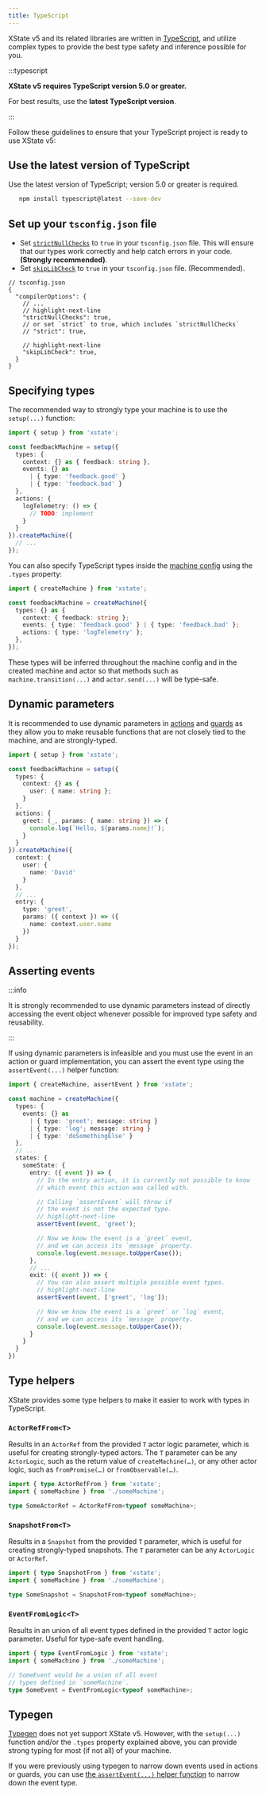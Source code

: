 ```yaml
---
title: TypeScript
---
```


XState v5 and its related libraries are written in [TypeScript](https://www.typescriptlang.org), and utilize complex types to provide the best type safety and inference possible for you. 

:::typescript

**XState v5 requires TypeScript version 5.0 or greater.** 

For best results, use the **latest TypeScript version**.

:::

Follow these guidelines to ensure that your TypeScript project is ready to use XState v5:

## Use the latest version of TypeScript

Use the latest version of TypeScript; version 5.0 or greater is required.

```bash
   npm install typescript@latest --save-dev
```

## Set up your `tsconfig.json` file

- Set [`strictNullChecks`](https://www.typescriptlang.org/tsconfig#strictNullChecks) to `true` in your `tsconfig.json` file. This will ensure that our types work correctly and help catch errors in your code. **(Strongly recommended)**.
- Set [`skipLibCheck`](https://www.typescriptlang.org/tsconfig#skipLibCheck) to `true` in your `tsconfig.json` file. (Recommended).

```json5
// tsconfig.json
{
  "compilerOptions": {
    // ...
    // highlight-next-line
    "strictNullChecks": true,
    // or set `strict` to true, which includes `strictNullChecks`
    // "strict": true,

    // highlight-next-line
    "skipLibCheck": true,
  }
}
```

## Specifying types

The recommended way to strongly type your machine is to use the `setup(...)` function:

```ts
import { setup } from 'xstate';

const feedbackMachine = setup({
  types: {
    context: {} as { feedback: string },
    events: {} as
      | { type: 'feedback.good' }
      | { type: 'feedback.bad' }
  },
  actions: {
    logTelemetry: () => {
      // TODO: implement
    }
  }
}).createMachine({
  // ...
});
```

You can also specify TypeScript types inside the [machine config](machines.mdx) using the `.types` property:

```ts
import { createMachine } from 'xstate';

const feedbackMachine = createMachine({
  types: {} as {
    context: { feedback: string };
    events: { type: 'feedback.good' } | { type: 'feedback.bad' };
    actions: { type: 'logTelemetry' };
  },
});
```

These types will be inferred throughout the machine config and in the created machine and actor so that methods such as `machine.transition(...)` and `actor.send(...)` will be type-safe.

## Dynamic parameters

It is recommended to use dynamic parameters in [actions](./actions.mdx) and [guards](./guards.mdx) as they allow you to make reusable functions that are not closely tied to the machine, and are strongly-typed.

```ts
import { setup } from 'xstate';

const feedbackMachine = setup({
  types: {
    context: {} as {
      user: { name: string };
    }
  },
  actions: {
    greet: (_, params: { name: string }) => {
      console.log(`Hello, ${params.name}!`);
    }
  }
}).createMachine({
  context: {
    user: {
      name: 'David'
    }
  },
  // ...
  entry: {
    type: 'greet',
    params: ({ context }) => ({
      name: context.user.name
    })
  }
});
```

## Asserting events

:::info

It is strongly recommended to use dynamic parameters instead of directly accessing the event object whenever possible for improved type safety and reusability.

:::

If using dynamic parameters is infeasible and you must use the event in an action or guard implementation, you can assert the event type using the `assertEvent(...)` helper function:

```ts
import { createMachine, assertEvent } from 'xstate';

const machine = createMachine({
  types: {
    events: {} as
      | { type: 'greet'; message: string }
      | { type: 'log'; message: string }
      | { type: 'doSomethingElse' }
  },
  // ...
  states: {
    someState: {
      entry: ({ event }) => {
        // In the entry action, it is currently not possible to know
        // which event this action was called with.

        // Calling `assertEvent` will throw if
        // the event is not the expected type.
        // highlight-next-line
        assertEvent(event, 'greet');

        // Now we know the event is a `greet` event,
        // and we can access its `message` property.
        console.log(event.message.toUpperCase());
      },
      // ...
      exit: ({ event }) => {
        // You can also assert multiple possible event types.
        // highlight-next-line
        assertEvent(event, ['greet', 'log']);

        // Now we know the event is a `greet` or `log` event,
        // and we can access its `message` property.
        console.log(event.message.toUpperCase());
      }
    }
  }
})
```

## Type helpers

XState provides some type helpers to make it easier to work with types in TypeScript.

### `ActorRefFrom<T>`

Results in an `ActorRef` from the provided `T` actor logic parameter, which is useful for creating strongly-typed actors. The `T` parameter can be any `ActorLogic`, such as the return value of `createMachine(…)`, or any other actor logic, such as `fromPromise(…)` or `fromObservable(…)`.

```ts
import { type ActorRefFrom } from 'xstate';
import { someMachine } from './someMachine';

type SomeActorRef = ActorRefFrom<typeof someMachine>;
```

### `SnapshotFrom<T>`

Results in a `Snapshot` from the provided `T` parameter, which is useful for creating strongly-typed snapshots. The `T` parameter can be any `ActorLogic` or `ActorRef`.

```ts
import { type SnapshotFrom } from 'xstate';
import { someMachine } from './someMachine';

type SomeSnapshot = SnapshotFrom<typeof someMachine>;
```

### `EventFromLogic<T>`

Results in an union of all event types defined in the provided `T` actor logic parameter. Useful for type-safe event handling.

```ts
import { type EventFromLogic } from 'xstate';
import { someMachine } from './someMachine';

// SomeEvent would be a union of all event
// types defined in `someMachine`.
type SomeEvent = EventFromLogic<typeof someMachine>;
```

## Typegen

[Typegen](/docs/developer-tools#xstate-typegen-files) does not yet support XState v5. However, with the `setup(...)` function and/or the `.types` property explained above, you can provide strong typing for most (if not all) of your machine.

If you were previously using typegen to narrow down events used in actions or guards, you can use [the `assertEvent(...)` helper function](#asserting-events) to narrow down the event type.

